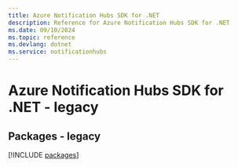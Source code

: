 ```yaml
---
title: Azure Notification Hubs SDK for .NET
description: Reference for Azure Notification Hubs SDK for .NET
ms.date: 09/10/2024
ms.topic: reference
ms.devlang: dotnet
ms.service: notificationhubs
---
```

# Azure Notification Hubs SDK for .NET - legacy
## Packages - legacy
[!INCLUDE [packages](notification-hubs-index.md)]